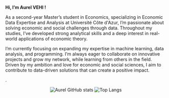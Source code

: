 **Hi, I’m Aurel VEHI !**

As a second-year Master’s student in Economics, specializing in Economic Data Expertise and Analysis at Université Côte d'Azur, I’m passionate about solving economic and social challenges through data. Throughout my studies, I’ve developed strong analytical skills and a deep interest in real-world applications of economic theory.

I’m currently focusing on expanding my expertise in machine learning, data analysis, and programming. I’m always eager to collaborate on innovative projects and grow my network, while learning from others in the field. Driven by my ambition and love for economic and social sciences, I aim to contribute to data-driven solutions that can create a positive impact.

.

<!---
![Aurel GitHub stats](https://github-readme-stats.vercel.app/api?username=aurvl&show_icons=true&theme=dark)
![Top Langs](https://github-readme-stats.vercel.app/api/top-langs/?username=aurvl&layout=compact&theme=dark)
--->

<p align="center">
  <img src="https://github-readme-stats.vercel.app/api?username=aurvl&show_icons=true&theme=dark" alt="Aurel GitHub stats" />
  <img src="https://github-readme-stats.vercel.app/api/top-langs/?username=aurvl&layout=compact&theme=dark" alt="Top Langs" />
</p>
